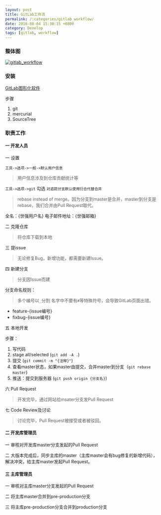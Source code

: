 ```yaml
---
layout: post
title: GitLab工作流
permalink: /:categories/gitlab_workflow/
date: 2016-08-04 15:30:15 +0800
category: Develop
tags: [gitlab, workflow]
---
```


### 整体图

[![gitlab_workflow]({{site.baseurl}}/img/arch/GitLab_Flow.png)]({{site.baseurl}}/img/arch/GitLab_Flow.png)

### 安装

[GitLab图形化软件]({{site.baseurl}}/file/GitLab图形化软件.zip)

步骤

1. git
2. mercurial
3. SourceTree

### 职责工作

#### 一 开发人员

一 设置

`工具->选项->一般->默认用户信息`

> 用户信息涉及到仓库贡献统计等

`工具->选项->git` 勾选 `对追踪分支默认使用衍合代替合并`

> rebase instead of merge。因为分支到master是合并，master到分支是rebase，我们合并由Pull Request取代。

全名：{世强用户名}
电子邮件地址：{世强邮箱}

二 克隆仓库

> 将仓库下载到本地

三 提issue

> 无论修复Bug，新增功能，都需要新建Issue。

四 新建分支

> 分支因Issue而建

分支命名规则：

> 多个编号以`_`分割
> 名字中不要有`#`等特殊符号，会导致GitLab页面出错。

* feature-{issue编号}
* fixbug-{issue编号}

五 本地开发

步骤：

1. 写代码
2. stage all/selected (`git add -A .`)
3. 提交 (`git commit -m "{注释}"`)
4. 查看master状态，如果master由提交，合并master到分支（`git rebase master`)
5. 推送：提交到服务器 (`git push origin {分支名}`)

六 Pull Request

> 开发完毕，通过网站给msater分支发Pull Request

七 Code Review及讨论

> 讨论完毕，Pull Request被接受或者被驳回。

#### 二 开发库管理员

一 审核对开发库master分支发起的Pull Request

二 大版本完成后，同步主库的master（主库master会有bug修复的新增代码），解决冲突，给主库master发起Pull Request。

#### 三 主库管理员

一 审核对主库master分支发起的Pull Request

二 将主库master合并到pre-production分支

三 将主库pre-production分支合并到production分支

